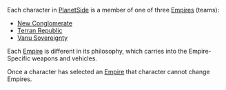 Each character in [PlanetSide](../etc/PlanetSide.md) is a member of one of three
[Empires](Empires.md) (teams):

- [New Conglomerate](../etc/New_Conglomerate.md)
- [Terran Republic](../etc/Terran_Republic.md)
- [Vanu Sovereignty](../etc/Vanu_Sovereignty.md)

Each [Empire](Empires.md) is different in its philosophy, which carries into the
Empire-Specific weapons and vehicles.

Once a character has selected an [Empire](Empires.md) that character cannot
change Empires.


